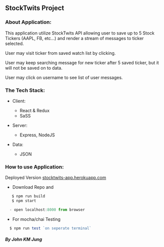 ## StockTwits Project

### About Application:
This application utilize StockTwits API allowing user to save up to 5 Stock Tickers (AAPL, FB, etc...) and render a stream of messages to ticker selected.

User may visit ticker from saved watch list by clicking.

User may keep searching message for new ticker after 5 saved ticker, but it will not be saved on to data.

User may click on username to see list of user messages.

### The Tech Stack:

- Client:
  - React & Redux
  - SaSS

- Server:
  - Express, NodeJS

- Data:
  - JSON

### How to use Application:
Deployed Version [stocktwits-app.herokuapp.com](https://bit.ly/stockTwits)

- Download Repo and
```js
   $ npm run build
   $ npm start

  - open localhost:8000 from browser

```

- For mocha/chai Testing
```js
  $ npm run test `on seperate terminal`
```



##### By John KM  Jung
